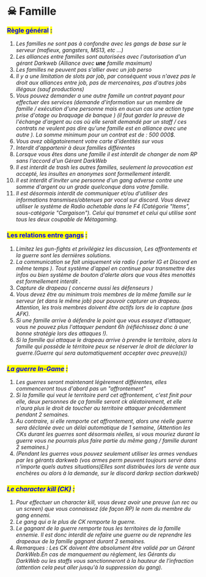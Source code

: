 # ☠ Famille

### <mark style="color:blue;">Règle général</mark> <mark style="color:blue;"></mark><mark style="color:blue;">:</mark> <a href="#regle-general" id="regle-general"></a>

1. _Les familles ne sont pas à confondre avec les gangs de base sur le serveur (mafieux, gangsters, MS13, etc ...)_
2. _Les alliances entre familles sont autorisées avec l'autorisation d'un gérant Darkweb (Alliance avec **une** famille maximum)_
3. _Les familles ne peuvent pas s'allier avec un job perso_
4. _Il y a une limitation de slots par job, par conséquent vous n'avez pas le droit aux alliances entre job, pas de mercenaires, pas d'autres jobs illégaux (sauf productions)_
5. _Vous pouvez demander a une autre famille un contrat payant pour effectuer des services (demande d'information sur un membre de famille / exécution d'une personne mais en aucun cas une action type prise d'otage ou braquage de banque ) (il faut garder la preuve de l'échange d'argent au cas où elle serait demandé par un staff / ces contrats ne veulent pas dire qu'une famille est en alliance avec une autre ). La somme minimum pour un contrat est de : 500 000$._
6. _Vous avez obligatoirement votre carte d'identités sur vous_
7. _Interdit d'appartenir à deux familles différentes_
8. _Lorsque vous êtes dans une famille il est interdit de changer de nom RP sans l'accord d'un Gérant DarkWeb_
9. _Il est interdit de trash les autres familles, seulement la provocation est accepté, les insultes en anonymes sont formellement interdit._
10. _Il est interdit d'inviter une personne d'un gang adverse contre une somme d'argent ou un grade quelconque dans votre famille._
11. _Il est désormais interdit de communiquer et/ou d'utiliser des informations transmises/obtenues par vocal sur discord. Vous devez utiliser le système de Radio achetable dans le F4 (Catégorie "Items", sous-catégorie "Cargaison"). Celui qui transmet et celui qui utilise sont tous les deux coupable de Métagaming._

### <mark style="color:blue;">Les relations entre gangs</mark> <mark style="color:blue;"></mark><mark style="color:blue;">:</mark> <a href="#les-relations-entre-gangs" id="les-relations-entre-gangs"></a>

1. _Limitez les gun-fights et privilégiez les discussion, Les affrontements et la guerre sont les dernières solutions._
2. _La communication se fait uniquement via radio ( parler IG et Discord en même temps ). Tout système d'appel en continue pour transmettre des infos ou bien système de bouton d'alerte alors que vous êtes menottés est formellement interdit ._
3. _Capture de drapeau ( concerne aussi les défenseurs )_
4. _Vous devez être au minimum trois membres de la même famille sur le serveur (et dans le même job) pour pouvoir capturer un drapeau. Attention, les trois membres doivent être actifs lors de la capture (pas AFK)._
5. _Si une famille arrive à défendre le point que vous essayez d'attaquer, vous ne pouvez plus l'attaquer pendant 6h (réfléchissez donc à une bonne stratégie lors des attaques !)._
6. _Si la famille qui attaque le drapeau arrive à prendre le territoire, alors la famille qui possède le térritoire peux se réserver le droit de déclarer la guerre.(Guerre qui sera automatiquement accepter avec preuve(s))_

### _<mark style="color:blue;">La guerre In-Game</mark> <mark style="color:blue;"></mark><mark style="color:blue;">:</mark>_ <a href="#la-guerre-in-game" id="la-guerre-in-game"></a>

1. _Les guerres seront maintenant légèrement différentes, elles commenceront tous d'abord pas un "affrontement"_
2. _Si la famille qui veut le territoire perd cet affrontement, c'est finit pour elle, deux personnes de ça famille seront ck aléatoirement, et elle n'aura plus le droit de toucher au territoire attaquer précédemment pendant 2 semaines._
3. _Au contraire, si elle remporte cet affrontement, alors une réelle guerre sera déclarée avec un délai automatique de 1 semaine, (Attention les CKs durant les guerres sont désormais réelles, si vous mouriez durant la guerre vous ne pourrais plus faire partie du même gang / famille durant 2 semaines.)_
4. _(Pendant les guerres vous pouvez seulement utiliser les armes vendues par les gérants darkweb (vos armes perm peuvent toujours servir dans n'importe quels autres situations)Elles sont distribuées lors de vente aux enchères ou alors à la demande, sur le discord darkrp section darkweb)_

### _<mark style="color:blue;">Le character kill (CK)</mark> <mark style="color:blue;"></mark><mark style="color:blue;">:</mark>_ <a href="#le-character-kill-ck" id="le-character-kill-ck"></a>

1. _Pour effectuer un character kill, vous devez avoir une preuve (un rec ou un screen) que vous connaissez (de façon RP) le nom du membre du gang ennemi._
2. _Le gang qui a le plus de CK remporte la guerre._
3. _Le gagnant de la guerre remporte tous les territoires de la famille ennemie. Il est donc interdit de refaire une guerre ou de reprendre les drapeaux de la famille gagnant durant 2 semaines._
4. _Remarques : Les CK doivent être absolument être validé par un Gérant DarkWeb.En cas de manquement au règlement, les Gérants du DarkWeb ou les staffs vous sanctionneront à la hauteur de l'infraction (attention cela peut aller jusqu'à la suppression du gang)._

